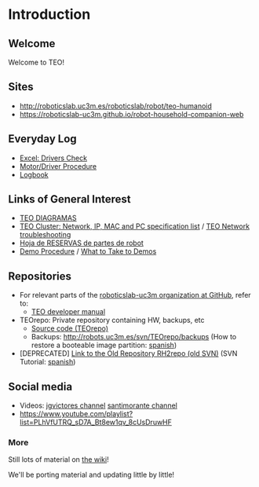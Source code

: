 # Introduction

## Welcome

Welcome to TEO!

## Sites

- <http://roboticslab.uc3m.es/roboticslab/robot/teo-humanoid>
- <https://roboticslab-uc3m.github.io/robot-household-companion-web>

## Everyday Log

- [Excel: Drivers Check](https://docs.google.com/spreadsheets/d/1RBBhsvR1kPimETVTzeJ3UTte0rK8_h7XX5WKw2b_Egc/edit?usp=sharing)
- [Motor/Driver Procedure](http://robots.uc3m.es/index.php/Procedimiento_Revisi%C3%B3n_Drivers)
- [Logbook](https://docs.google.com/document/d/15OwIKENh2krmtPQU3N7zuWsnvgV0hHUxeP0UGthygaI/edit?usp=sharing)

## Links of General Interest

- [TEO DIAGRAMAS](diagrams.md)
- [TEO Cluster: Network, IP, MAC and PC specification list](http://robots.uc3m.es/gitbook-teo-developer-manual/network-information.html) / [TEO Network troubleshooting](http://robots.uc3m.es/index.php/TEO_Network_troubleshooting)
- [Hoja de RESERVAS de partes de robot](https://docs.google.com/a/uc3m.es/spreadsheets/d/1_DjZ9MEbwFc2IecMJ0rrNGOPN1bdDIQezkVwxBhfs80/edit?usp=sharing)
- [Demo Procedure](demo-procedure.md) / [What to Take to Demos](http://robots.uc3m.es/index.php/Qu%C3%A9_llevar_a_Demos_(TEO))

## Repositories

- For relevant parts of the [roboticslab-uc3m organization at GitHub](https://github.com/roboticslab-uc3m), refer to:
  - [TEO developer manual](https://github.com/roboticslab-uc3m/teo-developer-manual)
- TEOrepo: Private repository containing HW, backups, etc
  - [Source code (TEOrepo)](http://robots.uc3m.es/svn/TEOrepo)
  - Backups: <http://robots.uc3m.es/svn/TEOrepo/backups> (How to restore a booteable image partition: [spanish](http://robots.uc3m.es/index.php/Tutorial:_C%C3%B3mo_restaurar_un_S.O_en_una_partici%C3%B3n_arrancable))
- [DEPRECATED] [Link to the Old Repository RH2repo (old SVN)](http://robots.uc3m.es/svn/RH2repo) (SVN Tutorial: [spanish](http://asrob.uc3m.es/w/index.php/Tutorial_SVN))

## Social media

- Videos: [jgvictores channel](https://www.youtube.com/playlist?list=PLhVfUTRQ_sD7A_Bt8ew1qv_8cUsDruwHF) [santimorante channel](http://www.dailymotion.com/santimorante)
- <https://www.youtube.com/playlist?list=PLhVfUTRQ_sD7A_Bt8ew1qv_8cUsDruwHF>

### More

Still lots of material on [the wiki](http://robots.uc3m.es)!

We'll be porting material and updating little by little!
